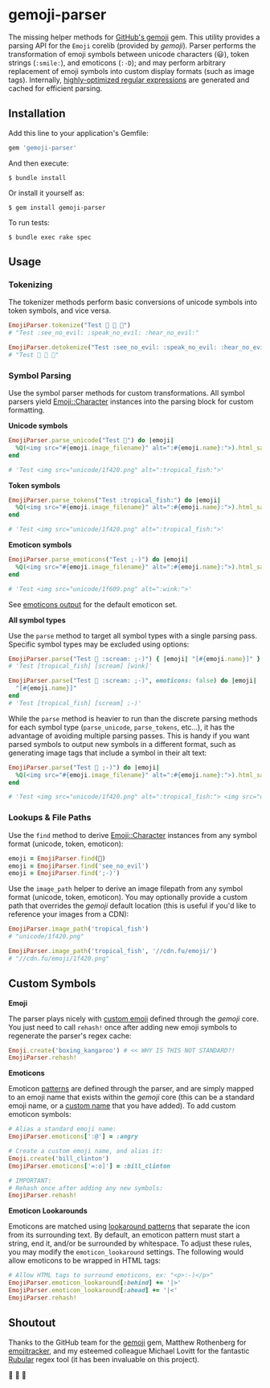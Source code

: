 # gemoji-parser

The missing helper methods for [GitHub's gemoji](https://github.com/github/gemoji) gem. This utility provides a parsing API for the `Emoji` corelib (provided by *gemoji*). Parser performs the transformation of emoji symbols between unicode characters (😃), token strings (`:smile:`), and emoticons (`:-D`); and may perform arbitrary replacement of emoji symbols into custom display formats (such as image tags). Internally, [highly-optimized regular expressions](http://product.voxmedia.com/2015/3/25/8292199/optimizing-regex-for-emoji) are generated and cached for efficient parsing.

## Installation

Add this line to your application's Gemfile:

```ruby
gem 'gemoji-parser'
```

And then execute:

    $ bundle install

Or install it yourself as:

    $ gem install gemoji-parser

To run tests:

    $ bundle exec rake spec

## Usage

### Tokenizing

The tokenizer methods perform basic conversions of unicode symbols into token symbols, and vice versa.

```ruby
EmojiParser.tokenize("Test 🙈 🙊 🙉")
# "Test :see_no_evil: :speak_no_evil: :hear_no_evil:"

EmojiParser.detokenize("Test :see_no_evil: :speak_no_evil: :hear_no_evil:")
# "Test 🙈 🙊 🙉"
```

### Symbol Parsing

Use the symbol parser methods for custom transformations. All symbol parsers yield [Emoji::Character](https://github.com/github/gemoji/blob/master/lib/emoji/character.rb) instances into the parsing block for custom formatting.

**Unicode symbols**

```ruby
EmojiParser.parse_unicode("Test 🐠") do |emoji|
  %Q(<img src="#{emoji.image_filename}" alt=":#{emoji.name}:">).html_safe
end

# 'Test <img src="unicode/1f420.png" alt=":tropical_fish:">'
```

**Token symbols**

```ruby
EmojiParser.parse_tokens("Test :tropical_fish:") do |emoji|
  %Q(<img src="#{emoji.image_filename}" alt=":#{emoji.name}:">).html_safe
end

# 'Test <img src="unicode/1f420.png" alt=":tropical_fish:">'
```

**Emoticon symbols**

```ruby
EmojiParser.parse_emoticons("Test ;-)") do |emoji|
  %Q(<img src="#{emoji.image_filename}" alt=":#{emoji.name}:">).html_safe
end

# 'Test <img src="unicode/1f609.png" alt=":wink:">'
```

See [emoticons output](https://github.com/gmac/gemoji-parser/blob/master/output/emoticons.txt) for the default emoticon set.

**All symbol types**

Use the `parse` method to target all symbol types with a single parsing pass. Specific symbol types may be excluded using options:

```ruby
EmojiParser.parse("Test 🐠 :scream: ;-)") { |emoji| "[#{emoji.name}]" }
# 'Test [tropical_fish] [scream] [wink]'

EmojiParser.parse("Test 🐠 :scream: ;-)", emoticons: false) do |emoji|
  "[#{emoji.name}]"
end
# 'Test [tropical_fish] [scream] ;-)'
```

While the `parse` method is heavier to run than the discrete parsing methods for each symbol type (`parse_unicode`, `parse_tokens`, etc...), it has the advantage of avoiding multiple parsing passes. This is handy if you want parsed symbols to output new symbols in a different format, such as generating image tags that include a symbol in their alt text:

```ruby
EmojiParser.parse("Test 🐠 ;-)") do |emoji|
  %Q(<img src="#{emoji.image_filename}" alt=":#{emoji.name}:">).html_safe
end

# 'Test <img src="unicode/1f420.png" alt=":tropical_fish:"> <img src="unicode/1f609.png" alt=":wink:">'
```

### Lookups & File Paths

Use the `find` method to derive [Emoji::Character](https://github.com/github/gemoji/blob/master/lib/emoji/character.rb) instances from any symbol format (unicode, token, emoticon):

```ruby
emoji = EmojiParser.find(🐠)
emoji = EmojiParser.find('see_no_evil')
emoji = EmojiParser.find(';-)')
```

Use the `image_path` helper to derive an image filepath from any symbol format (unicode, token, emoticon). You may optionally provide a custom path that overrides the *gemoji* default location (this is useful if you'd like to reference your images from a CDN):

```ruby
EmojiParser.image_path('tropical_fish')
# "unicode/1f420.png"

EmojiParser.image_path('tropical_fish', '//cdn.fu/emoji/')
# "//cdn.fu/emoji/1f420.png"
```

## Custom Symbols

**Emoji**

The parser plays nicely with [custom emoji](https://github.com/github/gemoji#adding-new-emoji) defined through the *gemoji* core. You just need to call `rehash!` once after adding new emoji symbols to regenerate the parser's regex cache:

```ruby
Emoji.create('boxing_kangaroo') # << WHY IS THIS NOT STANDARD?!
EmojiParser.rehash!
```

**Emoticons**

Emoticon [patterns](https://github.com/gmac/gemoji-parser/blob/master/output/emoticons.txt) are defined through the parser, and are simply mapped to an emoji name that exists within the *gemoji* core (this can be a standard emoji name, or a [custom name](https://github.com/github/gemoji#adding-new-emoji) that you have added). To add custom emoticon symbols:

```ruby
# Alias a standard emoji name:
EmojiParser.emoticons[':@'] = :angry

# Create a custom emoji name, and alias it:
Emoji.create('bill_clinton')
EmojiParser.emoticons['=:o]'] = :bill_clinton

# IMPORTANT:
# Rehash once after adding any new symbols:
EmojiParser.rehash!
```

**Emoticon Lookarounds**

Emoticons are matched using [lookaround patterns](http://www.regular-expressions.info/lookaround.html) that separate the icon from its surrounding text. By default, an emoticon pattern must start a string, end it, and/or be surrounded by whitespace. To adjust these rules, you may modify the `emoticon_lookaround` settings. The following would allow emoticons to be wrapped in HTML tags:

```ruby
# Allow HTML tags to surround emoticons, ex: "<p>:-)</p>"
EmojiParser.emoticon_lookaround[:behind] += '|>'
EmojiParser.emoticon_lookaround[:ahead] += '|<'
EmojiParser.rehash!
```

## Shoutout

Thanks to the GitHub team for the [gemoji](https://github.com/github/gemoji) gem, Matthew Rothenberg for [emojitracker](http://www.emojitracker.com/), and my esteemed colleague Michael Lovitt for the fantastic [Rubular](http://rubular.com/) regex tool (it has been invaluable on this project).

🙈 🙊 🙉
